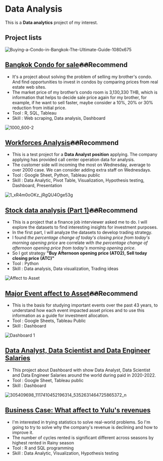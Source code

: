 # Data Analysis

This is a **Data analytics** project of my interest.

## Project lists

![Buying-a-Condo-in-Bangkok-The-Ultimate-Guide-1080x675](https://github.com/golfung/Data_Analysis/assets/77894515/32ebd9da-471a-40ee-a88d-ab6aafefdca7)
## [Bangkok Condo for sale](https://github.com/golfung/Investment/tree/main/Bangkok_Condo_for_sale):fire::fire:Recommend
- It's a project about solving the problem of selling my brother's condo. And find opportunities to invest in condos by comparing prices from real estate web sites.
- The market price of my brother’s condo room is 3,130,330 THB, which is information that helps to decide sale price again for my brother, for example, if he want to sell faster, maybe consider a 10%, 20% or 30% reduction from initial price. 
- Tool : R, SQL, Tableau
- Skill : Web scraping, Data analysis, Dashboard

![1000_600-2](https://github.com/golfung/Data_Analysis/assets/77894515/711acc6e-6a8a-4026-85cc-a5ec8530a4dd.png)  
## [Workforces Analysis](https://github.com/golfung/Data_Analysis/tree/main/Workforces_Analysis):fire::fire:Recommend
- This is a test project for a **Data Analyst position** applying. The company applying has provided call center operation data for analysis.
- The customer side will incoming the most on Wednesday, average to over 2000 case. We can consider adding extra staff on Wednesdays.
- Tool : Google Sheet, Python, Tableau public
- Skill : Data Analytic, Pivot Table, Visualization, Hypothesis testing, Dashboard, Presentation

![1_xR4m0oOKz_jRgQU4Oge53g](https://github.com/golfung/Data_Analysis/assets/77894515/19c8589a-624a-4955-9f88-04f5fab6c98a)
## [Stock data analysis (Part 1)](https://github.com/golfung/Investment/tree/main/Stock_data_analysis_part_1):fire::fire:Recommend
- This is a project that a finance job interviewer asked me to do. I will explore the datasets to find interesting insights for investment purposes.
- In the first part, I will analyze the datasets to develop trading strategy.
- I found *the percentage change of today's closing price from today's morning opening price* are correlate with *the percentage change of afternoon opening price from today's morning opening price*.
- So I got strategy **"Buy Afternoon opening price (ATO2), Sell today closing price (ATC)"**
- Tool : Python
- Skill : Data analysis, Data visualization, Trading ideas

![Affect to Asset](https://github.com/golfung/Data_Analysis/assets/77894515/74a5e234-3fdf-4696-a6c6-27c9765c2372)
## [Major Event affect to Asset](https://github.com/golfung/Investment/tree/main/Major_Event_affect_to_Asset):fire::fire:Recommend
- This is the basis for studying important events over the past 43 years, to understand how each event impacted asset prices and to use this information as a guide for investment allocation.
- Tool : Google Sheets, Tableau Public
- Skill : Dashboard

![Dashboard 1](https://github.com/golfung/Data_Analysis/assets/77894515/1edf360f-45a8-4cd4-8079-d854794dc26a)
## [Data Analyst, Data Scientist and Data Engineer Salaries](https://github.com/golfung/Data_Analysis/tree/main/Data_Salary)
- This project about Dashboard with show Data Analyst, Data Scientist and Data Engineer Salaries around the world during paid in 2020-2022.
- Tool : Google Sheet, Tableau public
- Skill : Dashboard

![305409698_1117410452196314_5352631464725865372_n](https://github.com/golfung/Data_Analysis/assets/77894515/470c5468-6d77-406b-98f1-5117cb0a5f2d)
## [Business Case: What affect to Yulu's revenues](https://github.com/golfung/Data_Analysis/tree/main/What_affect_to_Yulu%E2%80%99s_revenues)
- I'm interested in trying statistics to solve real-world problems. So I'm going to try to solve why the company's revenue is declining and how to improve it.
- The number of cycles rented is significant different across seasons by highest rented in Rainy season
- Tool : R and SQL programming
- Skill : Data Analytic, Visualization, Hypothesis testing
